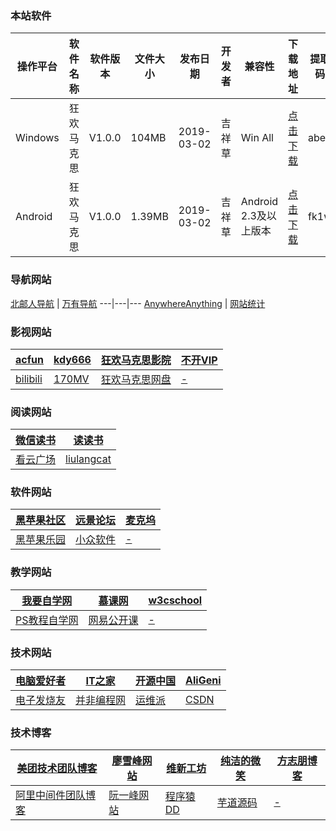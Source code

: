 <script type="text/javascript">
    //修改标题
    $(function(){
    $('title').html('收藏 | 狂欢马克思');
    });
</script>

### 本站软件
  
  操作平台 | 软件名称 | 软件版本 | 文件大小 | 发布日期 | 开发者 | 兼容性 | 下载地址 | 提取码
  ---|---|---|---|---|---|---|---|---
  Windows | 狂欢马克思 | V1.0.0 | 104MB | 2019-03-02 | 吉祥草 | Win All | <a href="https://pan.baidu.com/s/1wxPUHyfv1-ISgwNmh7EkYA">点击下载</a> | abe3
  Android | 狂欢马克思 | V1.0.0 | 1.39MB | 2019-03-02 | 吉祥草 | Android 2.3及以上版本 |  <a href="https://hosiang.lanzoui.com/iiKFPeo7zej">点击下载</a> | fk1w
 
### 导航网站

<a href="http://byr.wiki" target="bank">北邮人导航</a>  | <a href="http://wanyouw.com" target="bank">万有导航</a> 
   ---|---|---
<a href="http://lackar.com/aa/" target="bank">AnywhereAnything</a> |  <a href="https://tongji.baidu.com/web/welcome/ico?s=3cd8fa109426bf3f10bd5c362175bace" target="bank">网站统计</a>
  
### 影视网站

   <a href="https://www.acfun.cn" target="bank">acfun</a> | <a href="https://www.wxkdy666.com" target="bank">kdy666</a> | <a href="http://hosiang.ccaeo.com/" target="bank">狂欢马克思影院</a> | <a href="https://bukaivip.com" target="bank">不开VIP</a>  
    ---|---|---|---
   <a href="https://www.bilibili.com" target="bank">bilibili</a> | <a href="http://www.170mv.com" target="bank">170MV</a> | <a href="http://hosiang.ccaeo.com/skydrive" target="bank">狂欢马克思网盘</a> | <a href="#" target="bank">-</a> 

 ### 阅读网站
 
   <a href="https://weread.qq.com" target="bank">微信读书</a> | <a href="http://dodobook.com" target="bank">读读书</a> 
   ---|---
   <a href="https://www.kancloud.cn/explore" target="bank">看云广场</a> | <a href="http://liulangcat.com" target="bank">liulangcat</a>
 
### 软件网站

   <a href="https://osx.cx" target="bank">黑苹果社区</a> | <a href="http://bbs.pcbeta.com" target="bank">远景论坛</a> | <a href="https://www.macw.cn" target="bank">麦克坞</a> 
     ---|---|---
   <a href="https://imac.hk" target="bank">黑苹果乐园</a> | <a href="https://www.appinn.com" target="bank">小众软件</a> | <a href="#" target="bank">-</a> 
    
 ### 教学网站

   <a href="https://www.51zxw.net" target="bank">我要自学网</a> | <a href="https://www.imooc.com" target="bank">慕课网</a> | <a href="https://www.w3cschool.cn/" target="bank">w3cschool</a> 
      ---|---|---
   <a href="http://www.16xx8.com" target="bank">PS教程自学网</a> | <a href="https://open.163.com" target="bank">网易公开课</a> | <a href="#" target="bank">-</a> 
     
 ### 技术网站

   <a href="http://www.cfan.com.cn" target="bank">电脑爱好者</a> | <a href="https://www.ithome.com" target="bank">IT之家</a> | <a href="https://www.oschina.net" target="bank">开源中国</a> | <a href="https://open.aligenie.com" target="bank">AliGeni</a> 
   ---|---|---|---
   <a href="http://bbs.elecfans.com" target="bank">电子发烧友</a> |<a href="http://ifeve.com" target="bank">并非编程网</a> | <a href="http://www.linuxe.cn" target="bank">运维派</a> | <a href="https://www.csdn.net" target="bank">CSDN</a>  
  
 ### 技术博客

   <a href="https://tech.meituan.com" target="bank">美团技术团队博客</a> | <a href="https://www.liaoxuefeng.com" target="bank">廖雪峰网站</a>  | <a href="https://wangwei.one" target="bank">维新工坊</a>  | <a href="http://www.ityouknow.com" target="bank">纯洁的微笑</a>  | <a href="https://www.fangzhipeng.com" target="bank">方志朋博客</a>  
      ---|---|---|---|---
   <a href="http://jm.taobao.org" target="bank">阿里中间件团队博客</a> | <a href="http://www.ruanyifeng.com" target="bank">阮一峰网站</a> | <a href="http://blog.didispace.com" target="bank">程序猿DD</a>  | <a href="http://www.iocoder.cn" target="bank">芋道源码</a> | <a href="#" target="bank">-</a> 


